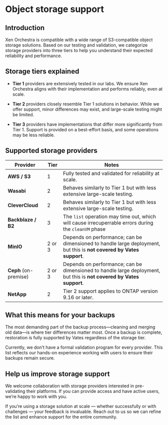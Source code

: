 # Object storage support

## Introduction

Xen Orchestra is compatible with a wide range of S3-compatible object storage solutions. Based on our testing and validation, we categorize storage providers into three tiers to help you understand their expected reliability and performance.


## Storage tiers explained

- **Tier 1** providers are extensively tested in our labs. We ensure Xen Orchestra aligns with their implementation and performs reliably, even at scale.

- **Tier 2** providers closely resemble Tier 1 solutions in behavior. While we offer support, minor differences may exist, and large-scale testing might be limited.

- **Tier 3** providers have implementations that differ more significantly from Tier 1. Support is provided on a best-effort basis, and some operations may be less reliable.

## Supported storage providers
   Provider         | Tier | Notes                                                                                     |
 |------------------|------|-------------------------------------------------------------------------------------------|
 | **AWS / S3**     | 1    | Fully tested and validated for reliability at scale.                                      |
 | **Wasabi**       | 2    | Behaves similarly to Tier 1 but with less extensive large-scale testing.                  |
 | **CleverCloud**  | 2    | Behaves similarly to Tier 1 but with less extensive large-scale testing.                  |
 | **Backblaze / B2** | 3  | The `list` operation may time out, which will cause irrecuperrable errors during the `cleanVM` phase     |
 | **MinIO**        | 2 or 3 | Depends on performance; can be dimensioned to handle large deployment, but this is **not covered by Vates support**.              |
 | **Ceph** (on-premise) | 2 or 3 | Depends on performance; can be dimensioned to handle large deployment, but this is **not covered by Vates support**.              |
 | **NetApp**       | 2    | Tier 2 support applies to ONTAP version 9.16 or later.                                    |

## What this means for your backups

The most demanding part of the backup process—cleaning and merging old data—is where tier differences matter most. Once a backup is complete, restoration is fully supported by Vates regardless of the storage tier.

Currently, we don’t have a formal validation program for every provider. This list reflects our hands-on experience working with users to ensure their backups remain secure.

## Help us improve storage support

We welcome collaboration with storage providers interested in pre-validating their platforms. If you can provide access and have active users, we’re happy to work with you.

If you’re using a storage solution at scale — whether successfully or with challenges — your feedback is invaluable. Reach out to us so we can refine the list and enhance support for the entire community.